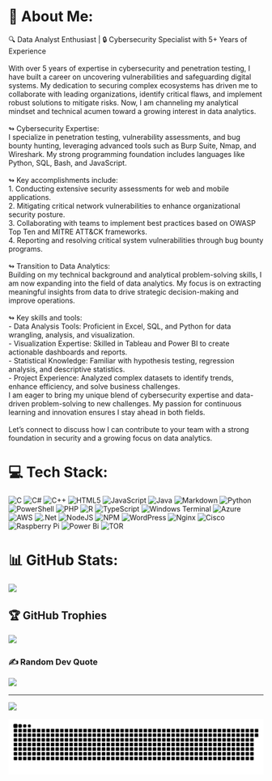 # 💫 About Me:
🔍 Data Analyst Enthusiast | 🔒 Cybersecurity Specialist with 5+ Years of Experience<br><br>With over 5 years of expertise in cybersecurity and penetration testing, I have built a career on uncovering vulnerabilities and safeguarding digital systems. My dedication to securing complex ecosystems has driven me to collaborate with leading organizations, identify critical flaws, and implement robust solutions to mitigate risks. Now, I am channeling my analytical mindset and technical acumen toward a growing interest in data analytics.<br><br>↬ Cybersecurity Expertise:<br>I specialize in penetration testing, vulnerability assessments, and bug bounty hunting, leveraging advanced tools such as Burp Suite, Nmap, and Wireshark. My strong programming foundation includes languages like Python, SQL, Bash, and JavaScript.<br><br>↬ Key accomplishments include:<br>1. Conducting extensive security assessments for web and mobile applications.<br>2. Mitigating critical network vulnerabilities to enhance organizational security posture.<br>3. Collaborating with teams to implement best practices based on OWASP Top Ten and MITRE ATT&CK frameworks.<br>4. Reporting and resolving critical system vulnerabilities through bug bounty programs.<br><br>↬ Transition to Data Analytics:<br>Building on my technical background and analytical problem-solving skills, I am now expanding into the field of data analytics. My focus is on extracting meaningful insights from data to drive strategic decision-making and improve operations.<br><br>↬ Key skills and tools:<br>- Data Analysis Tools: Proficient in Excel, SQL, and Python for data wrangling, analysis, and visualization.<br>- Visualization Expertise: Skilled in Tableau and Power BI to create actionable dashboards and reports.<br>- Statistical Knowledge: Familiar with hypothesis testing, regression analysis, and descriptive statistics.<br>- Project Experience: Analyzed complex datasets to identify trends, enhance efficiency, and solve business challenges.<br>I am eager to bring my unique blend of cybersecurity expertise and data-driven problem-solving to new challenges. My passion for continuous learning and innovation ensures I stay ahead in both fields.<br><br>Let’s connect to discuss how I can contribute to your team with a strong foundation in security and a growing focus on data analytics.


# 💻 Tech Stack:
![C](https://img.shields.io/badge/c-%2300599C.svg?style=for-the-badge&logo=c&logoColor=white) ![C#](https://img.shields.io/badge/c%23-%23239120.svg?style=for-the-badge&logo=csharp&logoColor=white) ![C++](https://img.shields.io/badge/c++-%2300599C.svg?style=for-the-badge&logo=c%2B%2B&logoColor=white) ![HTML5](https://img.shields.io/badge/html5-%23E34F26.svg?style=for-the-badge&logo=html5&logoColor=white) ![JavaScript](https://img.shields.io/badge/javascript-%23323330.svg?style=for-the-badge&logo=javascript&logoColor=%23F7DF1E) ![Java](https://img.shields.io/badge/java-%23ED8B00.svg?style=for-the-badge&logo=openjdk&logoColor=white) ![Markdown](https://img.shields.io/badge/markdown-%23000000.svg?style=for-the-badge&logo=markdown&logoColor=white) ![Python](https://img.shields.io/badge/python-3670A0?style=for-the-badge&logo=python&logoColor=ffdd54) ![PowerShell](https://img.shields.io/badge/PowerShell-%235391FE.svg?style=for-the-badge&logo=powershell&logoColor=white) ![PHP](https://img.shields.io/badge/php-%23777BB4.svg?style=for-the-badge&logo=php&logoColor=white) ![R](https://img.shields.io/badge/r-%23276DC3.svg?style=for-the-badge&logo=r&logoColor=white) ![TypeScript](https://img.shields.io/badge/typescript-%23007ACC.svg?style=for-the-badge&logo=typescript&logoColor=white) ![Windows Terminal](https://img.shields.io/badge/Windows%20Terminal-%234D4D4D.svg?style=for-the-badge&logo=windows-terminal&logoColor=white) ![Azure](https://img.shields.io/badge/azure-%230072C6.svg?style=for-the-badge&logo=microsoftazure&logoColor=white) ![AWS](https://img.shields.io/badge/AWS-%23FF9900.svg?style=for-the-badge&logo=amazon-aws&logoColor=white) ![.Net](https://img.shields.io/badge/.NET-5C2D91?style=for-the-badge&logo=.net&logoColor=white) ![NodeJS](https://img.shields.io/badge/node.js-6DA55F?style=for-the-badge&logo=node.js&logoColor=white) ![NPM](https://img.shields.io/badge/NPM-%23CB3837.svg?style=for-the-badge&logo=npm&logoColor=white) ![WordPress](https://img.shields.io/badge/WordPress-%23117AC9.svg?style=for-the-badge&logo=WordPress&logoColor=white) ![Nginx](https://img.shields.io/badge/nginx-%23009639.svg?style=for-the-badge&logo=nginx&logoColor=white) ![Cisco](https://img.shields.io/badge/cisco-%23049fd9.svg?style=for-the-badge&logo=cisco&logoColor=black) ![Raspberry Pi](https://img.shields.io/badge/-Raspberry_Pi-C51A4A?style=for-the-badge&logo=Raspberry-Pi) ![Power Bi](https://img.shields.io/badge/power_bi-F2C811?style=for-the-badge&logo=powerbi&logoColor=black) ![TOR](https://img.shields.io/badge/tor-%237E4798.svg?style=for-the-badge&logo=tor-project&logoColor=white)
# 📊 GitHub Stats:
![](https://github-readme-streak-stats.herokuapp.com/?user=AhmedAl-Deeb&theme=dark&hide_border=false)<br/>

## 🏆 GitHub Trophies
![](https://github-profile-trophy.vercel.app/?username=AhmedAl-Deeb&theme=radical&no-frame=false&no-bg=true&margin-w=4)

### ✍️ Random Dev Quote
![](https://quotes-github-readme.vercel.app/api?type=horizontal&theme=radical)

---
[![](https://visitcount.itsvg.in/api?id=AhmedAl-Deeb&icon=0&color=0)](https://visitcount.itsvg.in)

<!-- Proudly created with GPRM ( https://gprm.itsvg.in ) -->


<picture>
  <source media="(prefers-color-scheme: dark)" srcset="https://raw.githubusercontent.com/AhmedAl-Deeb/AhmedAl-Deeb/refs/heads/output/github-snake-dark.svg" />
  <source media="(prefers-color-scheme: light)" srcset="https://raw.githubusercontent.com/AhmedAl-Deeb/AhmedAl-Deeb/refs/heads/output/github-snake.svg" />
  <img alt="github-snake" src="https://raw.githubusercontent.com/AhmedAl-Deeb/AhmedAl-Deeb/refs/heads/output/github-snake.svg" />
</picture>

